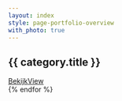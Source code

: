 ```yaml
---
layout: index
style: page-portfolio-overview
with_photo: true
---
```


<div
{% assign sorted_portfolio = site.portfolio | sort: "order" %}
{% for category in sorted_portfolio %}

><div class="portfolio-category full-height" style="background-image: url({{ category.photo}}); background-position-y: 30%;">
  <h2>{{ category.title }}</h2>
  <p style="margin: 0"><a class="outlined" lang="nl" href="{{  category.url }}">Bekijk</a><a class="outlined" lang="en" href="{{  category.url }}">View</a></p>
</div
    
{% endfor %}
></div>